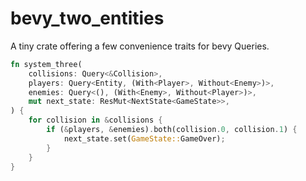 # bevy_two_entities

A tiny crate offering a few convenience traits for bevy Queries.

```rust
fn system_three(
    collisions: Query<&Collision>,
    players: Query<Entity, (With<Player>, Without<Enemy>)>,
    enemies: Query<(), (With<Enemy>, Without<Player>)>,
    mut next_state: ResMut<NextState<GameState>>,
) {
    for collision in &collisions {
        if (&players, &enemies).both(collision.0, collision.1) {
            next_state.set(GameState::GameOver);
        }
    }
}
```
